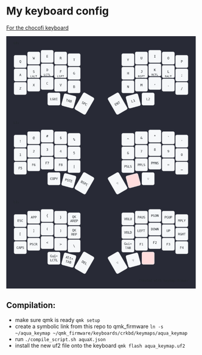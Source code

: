 # My keyboard config

[For the chocofi keyboard](https://github.com/pashutk/chocofi)

![keymap_diagram](aqua9.png "keymap")

## Compilation:
- make sure qmk is ready `qmk setup`
- create a symbolic link from this repo to qmk_firmware 
`ln -s ~/aqua_keymap ~/qmk_firmware/keyboards/crkbd/keymaps/aqua_keymap`
- run `./compile_script.sh aquaX.json`
- install the new uf2 file onto the keyboard `qmk flash aqua_keymap.uf2` 
